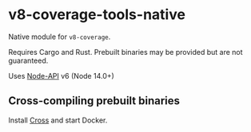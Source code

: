 # v8-coverage-tools-native

Native module for `v8-coverage`.

Requires Cargo and Rust. Prebuilt binaries may be provided but are not guaranteed.

Uses [Node-API][napi] v6 (Node 14.0+)

## Cross-compiling prebuilt binaries

Install [Cross](https://github.com/rust-embedded/cross) and start Docker.

[napi]: https://nodejs.org/api/n-api.html
